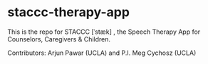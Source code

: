 # staccc-therapy-app

This is the repo for STACCC [ˈstæk] , the Speech Therapy App for Counselors, Caregivers & Children.

Contributors: Arjun Pawar (UCLA) and P.I. Meg Cychosz (UCLA)
